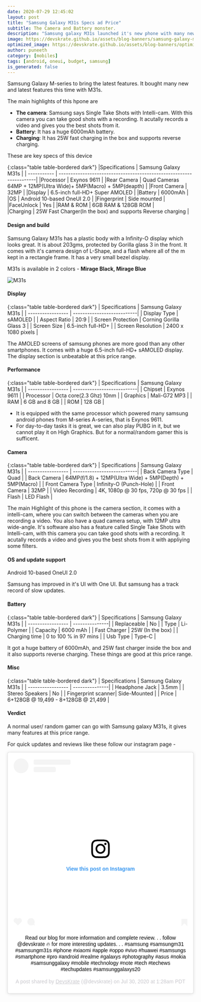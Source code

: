 ```yaml
---
date: 2020-07-29 12:45:02
layout: post
title: "Samsung Galaxy M31s Specs ad Price"
subtitle: The Camera and Battery monster.
description: "Samsung galaxy M31s launched it's new phone with many new features, the main highlight is the camera, and the battery is 6000mAh with 25W fast charging.."
image: https://devskrate.github.io/assets/blog-banners/samsung-galaxy-m31s-2020.jpg
optimized_image: https://devskrate.github.io/assets/blog-banners/optimized/samsung-galaxy-m31s-2020.webp
author: puneeth
category: [mobiles]
tags: [android, oneui, budget, samsung]
is_generated: false
---
```


Samsung Galaxy M-series to bring the latest features. It bought many new and latest features this time with M31s.

The main highlights of this hpone are

- **The camera**:
    Samsung says Single Take Shots with Intelli-cam.
    With this camera you can take good shots with a recording. It acutally records a video and gives you the best shots from it.
- **Battery**:
    It has a huge 6000mAh battery.
- **Charging**:
    It has 25W fast charging in the box and supports reverse charging.

These are key specs of this device 

{:class="table table-bordered dark"}
|Specifications    | Samsung Galaxy M31s                                                 | 
| -----------      | --------------------------------------------------------------------| 
|Processor         | Exynos 9611                                                         | 
|Rear Camera       | Quad Cameras 64MP + 12MP(Ultra Wide)+ 5MP(Macro) + 5MP(deapth)      | 
|Front Camera      | 32MP                                                                | 
|Display           | 6.5-inch full-HD+ Super AMOLED                                      | 
|Battery           | 6000mAh                                                             | 
|OS                | Android 10-based OneUI 2.0                                          | 
|Fingerprint       | Side mounted                                                        | 
|FaceUnlock        | Yes                                                                 |
|RAM & ROM         | 6GB RAM & 128GB ROM                                                 |  
|Charging          | 25W Fast Charger(In the box) and supports Reverse charging          |


#### Design and build

Samsung Galaxy M31s has a plastic body with a Infinity-O display which looks great.
It is about 203gms, protected by Gorilla glass 3 in the front.
It comes with it's camera design of L-Shape, and a flash where all of the m kept in a rectangle frame. It has a very small bezel display.

M31s is available in 2 colors  - **Mirage Black, Mirage Blue**


![M31s](https://devskrate.github.io/assets/images/samsung/m-series/samsung-galaxy-m31s-1.jpg)

#### Display 

{:class="table table-bordered dark"}
| Specifications     | Samsung Galaxy M31s        | 
| -----------------  | ---------------------------| 
| Display Type	     | sAMOLED                    |
| Aspect Ratio	     | 20:9                       |
| Screen Protection	 | Corning Gorilla Glass 3    |
| Screen Size	     | 6.5-inch full-HD+          |
| Screen Resolution	 | 2400 x 1080 pixels         |

The AMOLED screens of samsung phones are more good than any other smartphones. It comes with a huge 6.5-inch full-HD+ sAMOLED display. The display section is unbeatable at this price range.

#### Performance 

{:class="table table-bordered dark"}
| Specifications     | Samsung Galaxy M31s        | 
| -----------------  | ---------------------------| 
| Chipset     	     | Exynos 9611                |
| Processor       	 | Octa core(2.3 Ghz) 10nm    |
| Graphics           | Mali-G72 MP3               |
| RAM        	     | 6 GB  and 8 GB             |
| ROM             	 | 128 GB                     |

+ It is equipped with the same processor which powered many samsung android phones from M-series A-series, that is  Exynos 9611.
+ For day-to-day tasks it is great, we can also play PUBG in it, but we cannot play it on High Graphics. But for a normal/random gamer this is sufficent.

#### Camera

{:class="table table-bordered dark"}
| Specifications     | Samsung Galaxy M31s        | 
| -----------------  | ---------------------------| 
| Back Camera Type   | Quad                       |
| Back Camera        | 64MP(f/1.8) + 12MP(Ultra Wide) + 5MP(Depth) + 5MP(Macro) |
| Front Camera Type  | Infinity-O (Punch-Hole)    |
| Front Camera       | 32MP                       |
| Video Recording	 | 4K, 1080p @ 30 fps, 720p @ 30 fps |
| Flash              | LED Flash                  |

The main Highlight of this phone is the camera section, it comes with a intelli-cam, where you can switch between the cameras when you are recording a video. You also have a quad camera setup, with 12MP ultra wide-angle. It's software also has a feature called Single Take Shots with Intelli-cam, with this camera you can take good shots with a recording. It acutally records a video and gives you the best shots from it with appliying some filters.

#### OS and update support
Android 10-based OneUI 2.0 

Samsung has improved in it's UI with One UI. But samsung has a track record of slow updates.

#### Battery

{:class="table table-bordered dark"}
| Specifications     | Samsung Galaxy M31s  | 
| -----------------  | ---------------| 
| Replaceable	     | No             |
| Type	             | Li-Polymer     |
| Capacity           | 6000 mAh       |
| Fast Charger       | 25W (In the box)   |
| Charging time      | 0 to 100 % in 97 mins |
| Usb Type           | Type-C                |

It got a huge battery of 6000mAh, and 25W fast charger inside the box and it also supports reverse charging. These things are good at this price range.

#### Misc 

{:class="table table-bordered dark"}
| Specifications     | Samsung Galaxy M31s  | 
| -----------------  | ---------------| 
| Headphone Jack     | 3.5mm          |
| Stereo Speakers    | No             |
| Fingerprint scanner| Side-Mounted   |
| Price              | 6+128GB @ 19,499 - 8+128GB @ 21,499 |

#### Verdict 
A normal user/ random gamer can go with Samsung galaxy M31s, it gives many features at this price range.

For quick updates and reviews like these follow our instagram page -

<center>
  <blockquote class="instagram-media" data-instgrm-captioned data-instgrm-permalink="https://www.instagram.com/p/CDQnBQCFGOe/?utm_source=ig_embed&amp;utm_campaign=loading" data-instgrm-version="12" style=" background:#FFF; border:0; border-radius:3px; box-shadow:0 0 1px 0 rgba(0,0,0,0.5),0 1px 10px 0 rgba(0,0,0,0.15); margin: 1px; max-width:540px; min-width:326px; padding:0; width:99.375%; width:-webkit-calc(100% - 2px); width:calc(100% - 2px);"><div style="padding:16px;"> <a href="https://www.instagram.com/p/CDQnBQCFGOe/?utm_source=ig_embed&amp;utm_campaign=loading" style=" background:#FFFFFF; line-height:0; padding:0 0; text-align:center; text-decoration:none; width:100%;" target="_blank"> <div style=" display: flex; flex-direction: row; align-items: center;"> <div style="background-color: #F4F4F4; border-radius: 50%; flex-grow: 0; height: 40px; margin-right: 14px; width: 40px;"></div> <div style="display: flex; flex-direction: column; flex-grow: 1; justify-content: center;"> <div style=" background-color: #F4F4F4; border-radius: 4px; flex-grow: 0; height: 14px; margin-bottom: 6px; width: 100px;"></div> <div style=" background-color: #F4F4F4; border-radius: 4px; flex-grow: 0; height: 14px; width: 60px;"></div></div></div><div style="padding: 19% 0;"></div> <div style="display:block; height:50px; margin:0 auto 12px; width:50px;"><svg width="50px" height="50px" viewBox="0 0 60 60" version="1.1" xmlns="https://www.w3.org/2000/svg" xmlns:xlink="https://www.w3.org/1999/xlink"><g stroke="none" stroke-width="1" fill="none" fill-rule="evenodd"><g transform="translate(-511.000000, -20.000000)" fill="#000000"><g><path d="M556.869,30.41 C554.814,30.41 553.148,32.076 553.148,34.131 C553.148,36.186 554.814,37.852 556.869,37.852 C558.924,37.852 560.59,36.186 560.59,34.131 C560.59,32.076 558.924,30.41 556.869,30.41 M541,60.657 C535.114,60.657 530.342,55.887 530.342,50 C530.342,44.114 535.114,39.342 541,39.342 C546.887,39.342 551.658,44.114 551.658,50 C551.658,55.887 546.887,60.657 541,60.657 M541,33.886 C532.1,33.886 524.886,41.1 524.886,50 C524.886,58.899 532.1,66.113 541,66.113 C549.9,66.113 557.115,58.899 557.115,50 C557.115,41.1 549.9,33.886 541,33.886 M565.378,62.101 C565.244,65.022 564.756,66.606 564.346,67.663 C563.803,69.06 563.154,70.057 562.106,71.106 C561.058,72.155 560.06,72.803 558.662,73.347 C557.607,73.757 556.021,74.244 553.102,74.378 C549.944,74.521 548.997,74.552 541,74.552 C533.003,74.552 532.056,74.521 528.898,74.378 C525.979,74.244 524.393,73.757 523.338,73.347 C521.94,72.803 520.942,72.155 519.894,71.106 C518.846,70.057 518.197,69.06 517.654,67.663 C517.244,66.606 516.755,65.022 516.623,62.101 C516.479,58.943 516.448,57.996 516.448,50 C516.448,42.003 516.479,41.056 516.623,37.899 C516.755,34.978 517.244,33.391 517.654,32.338 C518.197,30.938 518.846,29.942 519.894,28.894 C520.942,27.846 521.94,27.196 523.338,26.654 C524.393,26.244 525.979,25.756 528.898,25.623 C532.057,25.479 533.004,25.448 541,25.448 C548.997,25.448 549.943,25.479 553.102,25.623 C556.021,25.756 557.607,26.244 558.662,26.654 C560.06,27.196 561.058,27.846 562.106,28.894 C563.154,29.942 563.803,30.938 564.346,32.338 C564.756,33.391 565.244,34.978 565.378,37.899 C565.522,41.056 565.552,42.003 565.552,50 C565.552,57.996 565.522,58.943 565.378,62.101 M570.82,37.631 C570.674,34.438 570.167,32.258 569.425,30.349 C568.659,28.377 567.633,26.702 565.965,25.035 C564.297,23.368 562.623,22.342 560.652,21.575 C558.743,20.834 556.562,20.326 553.369,20.18 C550.169,20.033 549.148,20 541,20 C532.853,20 531.831,20.033 528.631,20.18 C525.438,20.326 523.257,20.834 521.349,21.575 C519.376,22.342 517.703,23.368 516.035,25.035 C514.368,26.702 513.342,28.377 512.574,30.349 C511.834,32.258 511.326,34.438 511.181,37.631 C511.035,40.831 511,41.851 511,50 C511,58.147 511.035,59.17 511.181,62.369 C511.326,65.562 511.834,67.743 512.574,69.651 C513.342,71.625 514.368,73.296 516.035,74.965 C517.703,76.634 519.376,77.658 521.349,78.425 C523.257,79.167 525.438,79.673 528.631,79.82 C531.831,79.965 532.853,80.001 541,80.001 C549.148,80.001 550.169,79.965 553.369,79.82 C556.562,79.673 558.743,79.167 560.652,78.425 C562.623,77.658 564.297,76.634 565.965,74.965 C567.633,73.296 568.659,71.625 569.425,69.651 C570.167,67.743 570.674,65.562 570.82,62.369 C570.966,59.17 571,58.147 571,50 C571,41.851 570.966,40.831 570.82,37.631"></path></g></g></g></svg></div><div style="padding-top: 8px;"> <div style=" color:#3897f0; font-family:Arial,sans-serif; font-size:14px; font-style:normal; font-weight:550; line-height:18px;"> View this post on Instagram</div></div><div style="padding: 12.5% 0;"></div> <div style="display: flex; flex-direction: row; margin-bottom: 14px; align-items: center;"><div> <div style="background-color: #F4F4F4; border-radius: 50%; height: 12.5px; width: 12.5px; transform: translateX(0px) translateY(7px);"></div> <div style="background-color: #F4F4F4; height: 12.5px; transform: rotate(-45deg) translateX(3px) translateY(1px); width: 12.5px; flex-grow: 0; margin-right: 14px; margin-left: 2px;"></div> <div style="background-color: #F4F4F4; border-radius: 50%; height: 12.5px; width: 12.5px; transform: translateX(9px) translateY(-18px);"></div></div><div style="margin-left: 8px;"> <div style=" background-color: #F4F4F4; border-radius: 50%; flex-grow: 0; height: 20px; width: 20px;"></div> <div style=" width: 0; height: 0; border-top: 2px solid transparent; border-left: 6px solid #f4f4f4; border-bottom: 2px solid transparent; transform: translateX(16px) translateY(-4px) rotate(30deg)"></div></div><div style="margin-left: auto;"> <div style=" width: 0px; border-top: 8px solid #F4F4F4; border-right: 8px solid transparent; transform: translateY(16px);"></div> <div style=" background-color: #F4F4F4; flex-grow: 0; height: 12px; width: 16px; transform: translateY(-4px);"></div> <div style=" width: 0; height: 0; border-top: 8px solid #F4F4F4; border-left: 8px solid transparent; transform: translateY(-4px) translateX(8px);"></div></div></div></a> <p style=" margin:8px 0 0 0; padding:0 4px;"> <a href="https://www.instagram.com/p/CDQnBQCFGOe/?utm_source=ig_embed&amp;utm_campaign=loading" style=" color:#000; font-family:Arial,sans-serif; font-size:14px; font-style:normal; font-weight:normal; line-height:17px; text-decoration:none; word-wrap:break-word;" target="_blank">Read our blog for more information and complete review. . . follow @devskrate 🔥 for more interesting updates. . . #samsung #samsungm31 #samsungm31s #iphone #xiaomi #apple #oppo #vivo #huawei #samsungs #smartphone #pro #android #realme #galaxys #photography #asus #nokia #samsunggalaxy #mobile #technology #note #tech #techews #techupdates #samsunggalaxys20</a></p> <p style=" color:#c9c8cd; font-family:Arial,sans-serif; font-size:14px; line-height:17px; margin-bottom:0; margin-top:8px; overflow:hidden; padding:8px 0 7px; text-align:center; text-overflow:ellipsis; white-space:nowrap;">A post shared by <a href="https://www.instagram.com/devskrate/?utm_source=ig_embed&amp;utm_campaign=loading" style=" color:#c9c8cd; font-family:Arial,sans-serif; font-size:14px; font-style:normal; font-weight:normal; line-height:17px;" target="_blank"> DevsKrate</a> (@devskrate) on <time style=" font-family:Arial,sans-serif; font-size:14px; line-height:17px;" datetime="2020-07-30T08:28:27+00:00">Jul 30, 2020 at 1:28am PDT</time></p></div></blockquote> <script async src="//www.instagram.com/embed.js"></script>
</center>